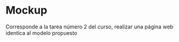 # Mockup
Corresponde a la tarea número 2 del curso, realizar una página web identica al modelo propuesto
